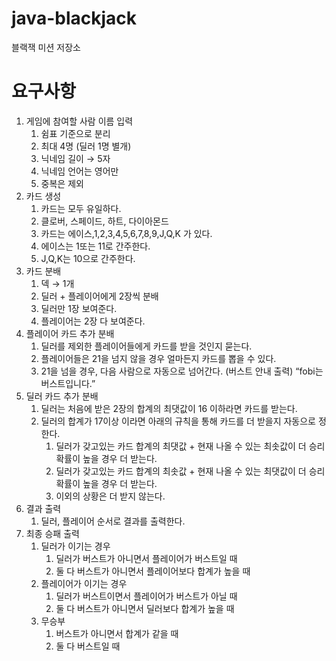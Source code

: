 # java-blackjack

블랙잭 미션 저장소


# 요구사항

1. 게임에 참여할 사람 이름 입력
    1. 쉼표 기준으로 분리
    2. 최대 4명   (딜러 1명 별개)
    3. 닉네임 길이 → 5자
    4. 닉네임 언어는 영어만
    5. 중복은 제외
2. 카드 생성
    1. 카드는 모두 유일하다.
    2. 클로버, 스페이드, 하트, 다이아몬드
    3. 카드는 에이스,1,2,3,4,5,6,7,8,9,J,Q,K 가 있다.
    4. 에이스는 1또는 11로 간주한다.
    5. J,Q,K는 10으로 간주한다.
3. 카드 분배
    1. 덱 → 1개
    2. 딜러 + 플레이어에게 2장씩 분배
    3. 딜러만 1장 보여준다.
    4. 플레이어는 2장 다 보여준다.
4. 플레이어 카드 추가 분배
    1. 딜러를 제외한 플레이어들에게 카드를 받을 것인지 묻는다.
    2. 플레이어들은 21을 넘지 않을 경우 얼마든지 카드를 뽑을 수 있다.
    3. 21을 넘을 경우, 다음 사람으로 자동으로 넘어간다. (버스트 안내 출력) “fobi는 버스트입니다.”
5. 딜러 카드 추가 분배
    1. 딜러는 처음에 받은 2장의 합계의 최댓값이 16 이하라면 카드를 받는다.
    2. 딜러의 합계가 17이상 이라면 아래의 규칙을 통해 카드를 더 받을지 자동으로 정한다.
        1. 딜러가 갖고있는 카드 합계의 최댓값 + 현재 나올 수 있는 최솟값이 더 승리 확률이 높을 경우 더 받는다.
        2. 딜러가 갖고있는 카드 합계의 최솟값 + 현재 나올 수 있는 최댓값이 더 승리 확률이 높을 경우 더 받는다.
        3. 이외의 상황은 더 받지 않는다.
6. 결과 출력
    1. 딜러, 플레이어 순서로 결과를 출력한다.
7. 최종 승패 출력
    1. 딜러가 이기는 경우
        1. 딜러가 버스트가 아니면서 플레이어가 버스트일 때
        2. 둘 다 버스트가 아니면서 플레이어보다 합계가 높을 때
    2. 플레이어가 이기는 경우
        1. 딜러가 버스트이면서 플레이어가 버스트가 아닐 때
        2. 둘 다 버스트가 아니면서 딜러보다 합계가 높을 때
    3. 무승부
        1. 버스트가 아니면서 합계가 같을 때
        2. 둘 다 버스트일 때
